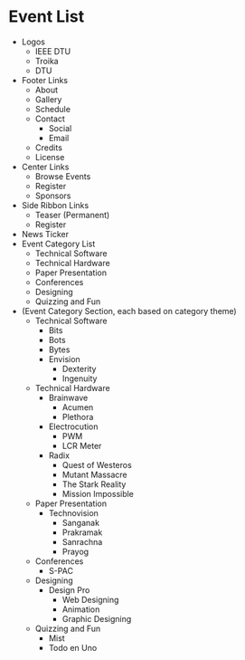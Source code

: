 # Event List
* Logos
	* IEEE DTU
	* Troika
	* DTU
* Footer Links
	* About
	* Gallery
	* Schedule
	* Contact
		* Social
		* Email
	* Credits
	* License
* Center Links
	* Browse Events
	* Register
	* Sponsors
* Side Ribbon Links
	* Teaser (Permanent)
	* Register
* News Ticker
* Event Category List
	* Technical Software
	* Technical Hardware
	* Paper Presentation
	* Conferences
	* Designing
	* Quizzing and Fun
* (Event Category Section, each based on category theme)
	* Technical Software
		* Bits
		* Bots
		* Bytes
		* Envision
			* Dexterity
			* Ingenuity
	* Technical Hardware
		* Brainwave
			* Acumen
			* Plethora
		* Electrocution
			* PWM
			* LCR Meter
		* Radix
			* Quest of Westeros
			* Mutant Massacre
			* The Stark Reality
			* Mission Impossible
	* Paper Presentation
		* Technovision
			* Sanganak
			* Prakramak
			* Sanrachna
			* Prayog
	* Conferences
		* S-PAC
	* Designing
		* Design Pro
			* Web Designing
			* Animation
			* Graphic Designing
	* Quizzing and Fun
		* Mist
		* Todo en Uno